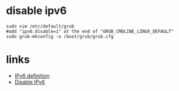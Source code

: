 # disable ipv6 

```
sudo vim /etc/default/grub
#add "ipv6.disable=1" at the end of "GRUB_CMDLINE_LINUX_DEFAULT"
sudo grub-mkconfig -o /boot/grub/grub.cfg
```

# links

* [IPv6 definition](https://de.wikipedia.org/wiki/IPv6)
* [Disable IPv6](https://askubuntu.com/questions/440302/how-to-disable-ipv6-when-connecting-to-an-openvpn-server-using-network-manager-o#441122)
